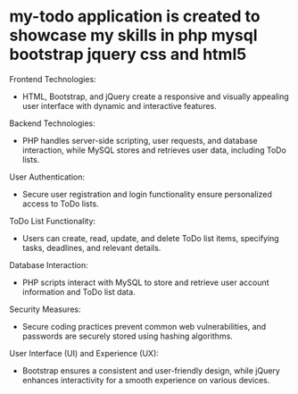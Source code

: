 # my-todo application is created to showcase my skills in php mysql bootstrap jquery css and html5
Frontend Technologies:
- HTML, Bootstrap, and jQuery create a responsive and visually appealing user interface with dynamic and interactive features.

Backend Technologies:
- PHP handles server-side scripting, user requests, and database interaction, while MySQL stores and retrieves user data, including ToDo lists.

User Authentication:
- Secure user registration and login functionality ensure personalized access to ToDo lists.

ToDo List Functionality:
- Users can create, read, update, and delete ToDo list items, specifying tasks, deadlines, and relevant details.

Database Interaction:
- PHP scripts interact with MySQL to store and retrieve user account information and ToDo list data.

Security Measures:
- Secure coding practices prevent common web vulnerabilities, and passwords are securely stored using hashing algorithms.

User Interface (UI) and Experience (UX):
- Bootstrap ensures a consistent and user-friendly design, while jQuery enhances interactivity for a smooth experience on various devices.
